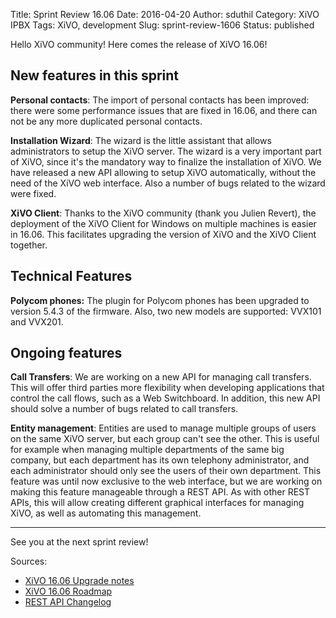 Title: Sprint Review 16.06
Date: 2016-04-20
Author: sduthil
Category: XiVO IPBX
Tags: XiVO, development
Slug: sprint-review-1606
Status: published

Hello XiVO community! Here comes the release of XiVO 16.06!

New features in this sprint
---------------------------

**Personal contacts**: The import of personal contacts has been improved: there were some performance issues that are fixed in 16.06, and there can not be any more duplicated personal contacts.

**Installation Wizard**: The wizard is the little assistant that allows administrators to setup the XiVO server. The wizard is a very important part of XiVO, since it's the mandatory way to finalize the installation of XiVO. We have released a new API allowing to setup XiVO automatically, without the need of the XiVO web interface. Also a number of bugs related to the wizard were fixed.

**XiVO Client**: Thanks to the XiVO community (thank you Julien Revert), the deployment of the XiVO Client for Windows on multiple machines is easier in 16.06. This facilitates upgrading the version of XiVO and the XiVO Client together.

Technical Features
------------------

**Polycom phones:** The plugin for Polycom phones has been upgraded to version 5.4.3 of the firmware. Also, two new models are supported: VVX101 and VVX201.

Ongoing features
----------------

**Call Transfers**: We are working on a new API for managing call transfers. This will offer third parties more flexibility when developing applications that control the call flows, such as a Web Switchboard. In addition, this new API should solve a number of bugs related to call transfers.

**Entity management**: Entities are used to manage multiple groups of users on the same XiVO server, but each group can't see the other. This is useful for example when managing multiple departments of the same big company, but each department has its own telephony administrator, and each administrator should only see the users of their own department. This feature was until now exclusive to the web interface, but we are working on making this feature manageable through a REST API. As with other REST APIs, this will allow creating different graphical interfaces for managing XiVO, as well as automating this management.

---

See you at the next sprint review!

Sources:

* [XiVO 16.06 Upgrade notes](http://documentation.xivo.io/en/latest/upgrade/upgrade.html#id2)
* [XiVO 16.06 Roadmap](http://projects.xivo.io/versions/242)
* [REST API Changelog](http://documentation.xivo.io/en/latest/api_sdk/rest_api/confd/changelog.html)
